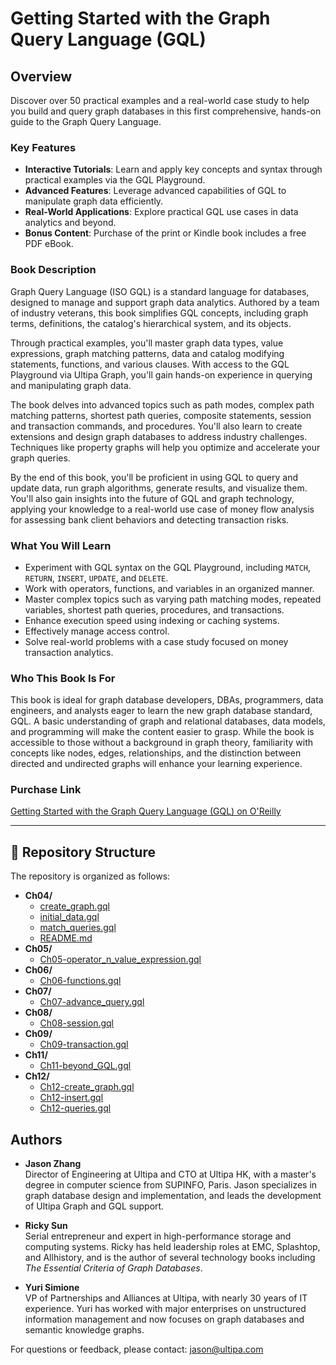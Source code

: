 # Getting Started with the Graph Query Language (GQL)

## Overview

Discover over 50 practical examples and a real-world case study to help you build and query graph databases in this first comprehensive, hands-on guide to the Graph Query Language.

### Key Features

- **Interactive Tutorials**: Learn and apply key concepts and syntax through practical examples via the GQL Playground.
- **Advanced Features**: Leverage advanced capabilities of GQL to manipulate graph data efficiently.
- **Real-World Applications**: Explore practical GQL use cases in data analytics and beyond.
- **Bonus Content**: Purchase of the print or Kindle book includes a free PDF eBook.

### Book Description

Graph Query Language (ISO GQL) is a standard language for databases, designed to manage and support graph data analytics. Authored by a team of industry veterans, this book simplifies GQL concepts, including graph terms, definitions, the catalog's hierarchical system, and its objects.

Through practical examples, you'll master graph data types, value expressions, graph matching patterns, data and catalog modifying statements, functions, and various clauses. With access to the GQL Playground via Ultipa Graph, you'll gain hands-on experience in querying and manipulating graph data.

The book delves into advanced topics such as path modes, complex path matching patterns, shortest path queries, composite statements, session and transaction commands, and procedures. You'll also learn to create extensions and design graph databases to address industry challenges. Techniques like property graphs will help you optimize and accelerate your graph queries.

By the end of this book, you'll be proficient in using GQL to query and update data, run graph algorithms, generate results, and visualize them. You'll also gain insights into the future of GQL and graph technology, applying your knowledge to a real-world use case of money flow analysis for assessing bank client behaviors and detecting transaction risks.

### What You Will Learn

- Experiment with GQL syntax on the GQL Playground, including `MATCH`, `RETURN`, `INSERT`, `UPDATE`, and `DELETE`.
- Work with operators, functions, and variables in an organized manner.
- Master complex topics such as varying path matching modes, repeated variables, shortest path queries, procedures, and transactions.
- Enhance execution speed using indexing or caching systems.
- Effectively manage access control.
- Solve real-world problems with a case study focused on money transaction analytics.

### Who This Book Is For

This book is ideal for graph database developers, DBAs, programmers, data engineers, and analysts eager to learn the new graph database standard, GQL. A basic understanding of graph and relational databases, data models, and programming will make the content easier to grasp. While the book is accessible to those without a background in graph theory, familiarity with concepts like nodes, edges, relationships, and the distinction between directed and undirected graphs will enhance your learning experience.

### Purchase Link

[Getting Started with the Graph Query Language (GQL) on O'Reilly](https://www.oreilly.com/library/view/getting-started-with/9781836204015/)

---

## 📂 Repository Structure

The repository is organized as follows:

- **Ch04/**
    - [create_graph.gql](./Ch04/create_graph.gql)
    - [initial_data.gql](./Ch04/initial_data.gql)
    - [match_queries.gql](./Ch04/match_queries.gql)
    - [README.md](./Ch04/README.md)
- **Ch05/**
    - [Ch05-operator_n_value_expression.gql](./Ch05/Ch05-operator_n_value_expression.gql)
- **Ch06/**
    - [Ch06-functions.gql](./Ch06/Ch06-functions.gql)
- **Ch07/**
    - [Ch07-advance_query.gql](./Ch07/Ch07-advance_query.gql)
- **Ch08/**
    - [Ch08-session.gql](./Ch08/Ch08-session.gql)
- **Ch09/**
    - [Ch09-transaction.gql](./Ch09/Ch09-transaction.gql)
- **Ch11/**
    - [Ch11-beyond_GQL.gql](./Ch11/Ch11-beyond_GQL.gql)
- **Ch12/**
    - [Ch12-create_graph.gql](./Ch12/Ch12-create_graph.gql)
    - [Ch12-insert.gql](./Ch12/Ch12-insert.gql)
    - [Ch12-queries.gql](./Ch12/Ch12-queries.gql)



## Authors

- **Jason Zhang**  
  Director of Engineering at Ultipa and CTO at Ultipa HK, with a master's degree in computer science from SUPINFO, Paris. Jason specializes in graph database design and implementation, and leads the development of Ultipa Graph and GQL support.


- **Ricky Sun**  
  Serial entrepreneur and expert in high-performance storage and computing systems. Ricky has held leadership roles at EMC, Splashtop, and Allhistory, and is the author of several technology books including _The Essential Criteria of Graph Databases_.


- **Yuri Simione**  
  VP of Partnerships and Alliances at Ultipa, with nearly 30 years of IT experience. Yuri has worked with major enterprises on unstructured information management and now focuses on graph databases and semantic knowledge graphs.

For questions or feedback, please contact:  [jason@ultipa.com](mailto:jason@ultipa.com)
